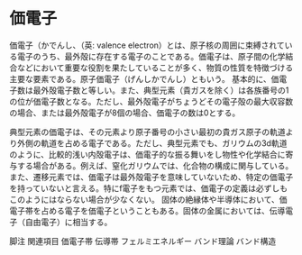 # 価電子

価電子（かでんし、（英: valence electron）とは、原子核の周囲に束縛されている電子のうち、最外殻に存在する電子のことである。価電子は、原子間の化学結合などにおいて重要な役割を果たしていることが多く、物質の性質を特徴づける主要な要素である。原子価電子（げんしかでんし）ともいう。 
基本的に、価電子数は最外殻電子数と等しい。また、典型元素（貴ガスを除く）は各族番号の1の位が価電子数となる。ただし、最外殻電子がちょうどその電子殻の最大収容数の場合、または最外殻電子が8個の場合、価電子の数は0とする。 

典型元素の価電子は、その元素より原子番号の小さい最初の貴ガス原子の軌道より外側の軌道を占める電子である。ただし、典型元素でも、ガリウムの3d軌道のように、比較的浅い内殻電子は、価電子的な振る舞いをし物性や化学結合に寄与する場合がある。例えば、窒化ガリウムでは、化合物の構成に関与している。また、遷移元素では、価電子は最外殻電子を意味していないため、特定の価電子を持っていないと言える。特にf電子をもつ元素では、価電子の定義は必ずしもこのようにはならない場合が少なくない。
固体の絶縁体や半導体において、価電子帯を占める電子を価電子ということもある。固体の金属においては、伝導電子（自由電子）に相当する。

脚注
関連項目
価電子帯
伝導帯
フェルミエネルギー
バンド理論
バンド構造